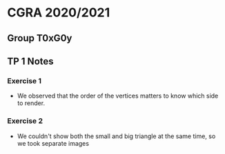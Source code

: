 # CGRA 2020/2021

## Group T0xG0y

## TP 1 Notes

### Exercise 1
- We observed that the order of the vertices matters to know which side to render.

### Exercise 2
- We couldn't show both the small and big triangle at the same time, so we took separate images